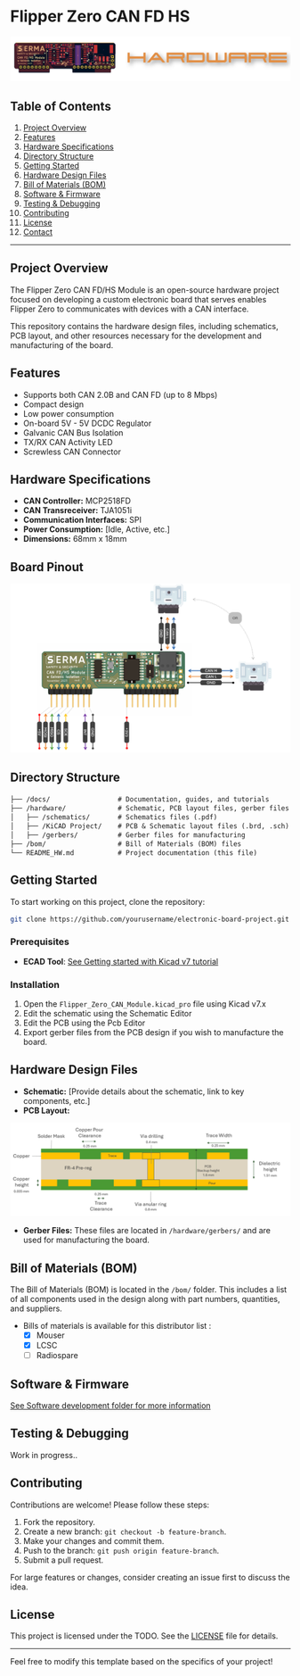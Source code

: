 # Flipper Zero CAN FD HS 

<div align="center">
  <img src="/Pictures/HW_Banner.png" alt="">
</div>

## Table of Contents
1. [Project Overview](#project-overview)
2. [Features](#features)
3. [Hardware Specifications](#hardware-specifications)
4. [Directory Structure](#directory-structure)
5. [Getting Started](#getting-started)
6. [Hardware Design Files](#hardware-design-files)
7. [Bill of Materials (BOM)](#bill-of-materials)
8. [Software & Firmware](#software--firmware)
9. [Testing & Debugging](#testing--debugging)
10. [Contributing](#contributing)
11. [License](#license)
12. [Contact](#contact)

---

## Project Overview

The Flipper Zero CAN FD/HS Module is an open-source hardware project focused on developing a custom electronic board that serves enables Flipper Zero to communicates with devices with a CAN interface. 

This repository contains the hardware design files, including schematics, PCB layout, and other resources necessary for the development and manufacturing of the board.

## Features
  - Supports both CAN 2.0B and CAN FD (up to 8 Mbps)
  - Compact design
  - Low power consumption
  - On-board 5V - 5V DCDC Regulator
  - Galvanic CAN Bus Isolation
  - TX/RX CAN Activity LED
  - Screwless CAN Connector    
 
## Hardware Specifications
- **CAN Controller:** MCP2518FD
- **CAN Transreceiver:** TJA1051i
- **Communication Interfaces:** SPI
- **Power Consumption:** [Idle, Active, etc.]
- **Dimensions:** 68mm x 18mm

## Board Pinout

<div align="center">
  <img src="/Pictures/Connection_wo_Flipper.png" alt="Pinout"  style="width: 600px;">
</div>

## Directory Structure
```
├── /docs/                 # Documentation, guides, and tutorials
├── /hardware/             # Schematic, PCB layout files, gerber files
│   ├── /schematics/       # Schematics files (.pdf)
│   ├── /KiCAD Project/    # PCB & Schematic layout files (.brd, .sch)
│   ├── /gerbers/          # Gerber files for manufacturing
├── /bom/                  # Bill of Materials (BOM) files
└── README_HW.md           # Project documentation (this file)
```

## Getting Started
To start working on this project, clone the repository:
```bash
git clone https://github.com/yourusername/electronic-board-project.git
```

### Prerequisites
- **ECAD Tool**: [ See Getting started with Kicad v7 tutorial](https://docs.kicad.org/7.0/en/getting_started_in_kicad/getting_started_in_kicad.html) 

### Installation
1. Open the `Flipper_Zero_CAN_Module.kicad_pro` file using Kicad v7.x
2. Edit the schematic using the Schematic Editor
3. Edit the PCB using the Pcb Editor
3. Export gerber files from the PCB design if you wish to manufacture the board.

## Hardware Design Files
- **Schematic:** [Provide details about the schematic, link to key components, etc.]
- **PCB Layout:**   

<div align="center">
  <img src="/Pictures/PCB_Stackup.png" alt="PCB stackup"  style="width: 700px;">
</div>

- **Gerber Files:** These files are located in `/hardware/gerbers/` and are used for manufacturing the board.

## Bill of Materials (BOM)

The Bill of Materials (BOM) is located in the `/bom/` folder. This includes a list of all components used in the design along with part numbers, quantities, and suppliers.
- Bills of materials is available for this distributor list : 
  - [x] Mouser
  - [x] LCSC
  - [ ] Radiospare
  
## Software & Firmware
[See Software development folder for more information](https://example.com/redirect) 

## Testing & Debugging
Work in progress..  

## Contributing
Contributions are welcome! Please follow these steps:
1. Fork the repository.
2. Create a new branch: `git checkout -b feature-branch`.
3. Make your changes and commit them.
4. Push to the branch: `git push origin feature-branch`.
5. Submit a pull request.

For large features or changes, consider creating an issue first to discuss the idea.

## License
This project is licensed under the TODO. See the [LICENSE](LICENSE) file for details.

---

Feel free to modify this template based on the specifics of your project!